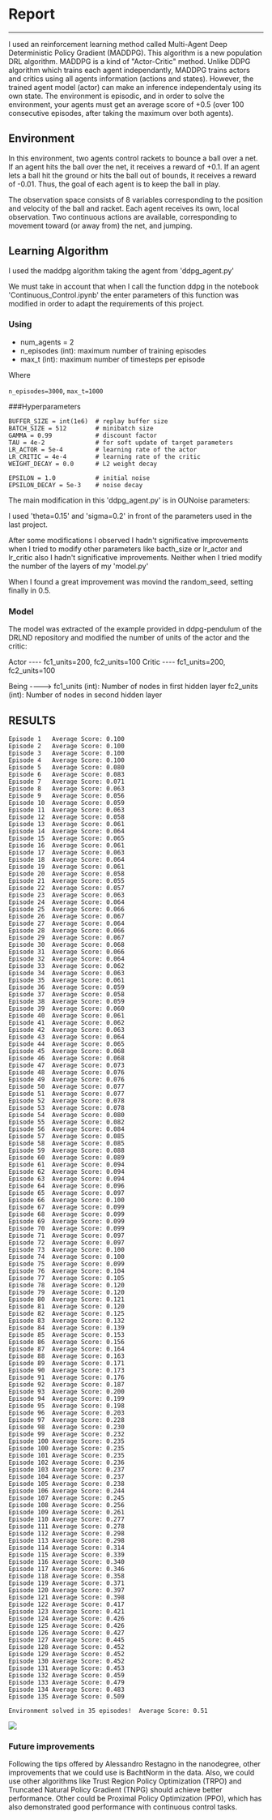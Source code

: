 # Report
---
I used an reinforcement learning method called Multi-Agent Deep Deterministic Policy Gradient (MADDPG). This algorithm is a new population DRL algorithm. MADDPG is a kind of "Actor-Critic" method. Unlike DDPG algorithm which trains each agent independantly, MADDPG trains actors and critics using all agents information (actions and states). However, the trained agent model (actor) can make an inference independentaly using its own state.
The environment is episodic, and in order to solve the environment, your agents must get an average score of +0.5 (over 100 consecutive episodes, after taking the maximum over both agents).

## Environment
In this environment, two agents control rackets to bounce a ball over a net. If an agent hits the ball over the net, it receives a reward of +0.1. If an agent lets a ball hit the ground or hits the ball out of bounds, it receives a reward of -0.01. Thus, the goal of each agent is to keep the ball in play.

The observation space consists of 8 variables corresponding to the position and velocity of the ball and racket. Each agent receives its own, local observation. Two continuous actions are available, corresponding to movement toward (or away from) the net, and jumping.

## Learning Algorithm
 I used the maddpg algorithm taking the agent from 'ddpg_agent.py' 
 
 We must take in account that when I call the function ddpg in the notebook 'Continuous_Control.ipynb' the enter parameters of this function was modified in order to adapt the requirements of this project. 
 
### Using

- num_agents = 2
- n_episodes (int): maximum number of training episodes
- max_t (int): maximum number of timesteps per episode

Where

`n_episodes=3000`, `max_t=1000`


###Hyperparameters
```
BUFFER_SIZE = int(1e6)  # replay buffer size
BATCH_SIZE = 512        # minibatch size
GAMMA = 0.99            # discount factor
TAU = 4e-2              # for soft update of target parameters
LR_ACTOR = 5e-4         # learning rate of the actor
LR_CRITIC = 4e-4        # learning rate of the critic
WEIGHT_DECAY = 0.0      # L2 weight decay

EPSILON = 1.0           # initial noise
EPSILON_DECAY = 5e-3    # noise decay
```

The main modification in this 'ddpg_agent.py' is in OUNoise parameters:

I used 'theta=0.15' and 'sigma=0.2' in front of the parameters used in the last project.

After some modifications I observed I hadn't significative improvements when I tried to modify other parameters like bacth_size or lr_actor and lr_critic also I hadn't significative improvements.
Neither when I tried modify the number of the layers of my 'model.py'

When I found a great improvement was movind the random_seed, setting finally in 0.5.


### Model

The model was extracted of the example provided in ddpg-pendulum of the DRLND repository and modified the number of units of the actor and the critic:

Actor ----  fc1_units=200, fc2_units=100
Critic ---- fc1_units=200, fc2_units=100

Being  ----> fc1_units (int): Number of nodes in first hidden layer
             fc2_units (int): Number of nodes in second hidden layer

## RESULTS
```
Episode 1	Average Score: 0.100
Episode 2	Average Score: 0.100
Episode 3	Average Score: 0.100
Episode 4	Average Score: 0.100
Episode 5	Average Score: 0.080
Episode 6	Average Score: 0.083
Episode 7	Average Score: 0.071
Episode 8	Average Score: 0.063
Episode 9	Average Score: 0.056
Episode 10	Average Score: 0.059
Episode 11	Average Score: 0.063
Episode 12	Average Score: 0.058
Episode 13	Average Score: 0.061
Episode 14	Average Score: 0.064
Episode 15	Average Score: 0.065
Episode 16	Average Score: 0.061
Episode 17	Average Score: 0.063
Episode 18	Average Score: 0.064
Episode 19	Average Score: 0.061
Episode 20	Average Score: 0.058
Episode 21	Average Score: 0.055
Episode 22	Average Score: 0.057
Episode 23	Average Score: 0.063
Episode 24	Average Score: 0.064
Episode 25	Average Score: 0.066
Episode 26	Average Score: 0.067
Episode 27	Average Score: 0.064
Episode 28	Average Score: 0.066
Episode 29	Average Score: 0.067
Episode 30	Average Score: 0.068
Episode 31	Average Score: 0.066
Episode 32	Average Score: 0.064
Episode 33	Average Score: 0.062
Episode 34	Average Score: 0.063
Episode 35	Average Score: 0.061
Episode 36	Average Score: 0.059
Episode 37	Average Score: 0.058
Episode 38	Average Score: 0.059
Episode 39	Average Score: 0.060
Episode 40	Average Score: 0.061
Episode 41	Average Score: 0.062
Episode 42	Average Score: 0.063
Episode 43	Average Score: 0.064
Episode 44	Average Score: 0.065
Episode 45	Average Score: 0.068
Episode 46	Average Score: 0.068
Episode 47	Average Score: 0.073
Episode 48	Average Score: 0.076
Episode 49	Average Score: 0.076
Episode 50	Average Score: 0.077
Episode 51	Average Score: 0.077
Episode 52	Average Score: 0.078
Episode 53	Average Score: 0.078
Episode 54	Average Score: 0.080
Episode 55	Average Score: 0.082
Episode 56	Average Score: 0.084
Episode 57	Average Score: 0.085
Episode 58	Average Score: 0.085
Episode 59	Average Score: 0.088
Episode 60	Average Score: 0.089
Episode 61	Average Score: 0.094
Episode 62	Average Score: 0.094
Episode 63	Average Score: 0.094
Episode 64	Average Score: 0.096
Episode 65	Average Score: 0.097
Episode 66	Average Score: 0.100
Episode 67	Average Score: 0.099
Episode 68	Average Score: 0.099
Episode 69	Average Score: 0.099
Episode 70	Average Score: 0.099
Episode 71	Average Score: 0.097
Episode 72	Average Score: 0.097
Episode 73	Average Score: 0.100
Episode 74	Average Score: 0.100
Episode 75	Average Score: 0.099
Episode 76	Average Score: 0.104
Episode 77	Average Score: 0.105
Episode 78	Average Score: 0.120
Episode 79	Average Score: 0.120
Episode 80	Average Score: 0.121
Episode 81	Average Score: 0.120
Episode 82	Average Score: 0.125
Episode 83	Average Score: 0.132
Episode 84	Average Score: 0.139
Episode 85	Average Score: 0.153
Episode 86	Average Score: 0.156
Episode 87	Average Score: 0.164
Episode 88	Average Score: 0.163
Episode 89	Average Score: 0.171
Episode 90	Average Score: 0.173
Episode 91	Average Score: 0.176
Episode 92	Average Score: 0.187
Episode 93	Average Score: 0.200
Episode 94	Average Score: 0.199
Episode 95	Average Score: 0.198
Episode 96	Average Score: 0.203
Episode 97	Average Score: 0.228
Episode 98	Average Score: 0.230
Episode 99	Average Score: 0.232
Episode 100	Average Score: 0.235
Episode 100	Average Score: 0.235
Episode 101	Average Score: 0.235
Episode 102	Average Score: 0.236
Episode 103	Average Score: 0.237
Episode 104	Average Score: 0.237
Episode 105	Average Score: 0.238
Episode 106	Average Score: 0.244
Episode 107	Average Score: 0.245
Episode 108	Average Score: 0.256
Episode 109	Average Score: 0.261
Episode 110	Average Score: 0.277
Episode 111	Average Score: 0.278
Episode 112	Average Score: 0.298
Episode 113	Average Score: 0.298
Episode 114	Average Score: 0.314
Episode 115	Average Score: 0.339
Episode 116	Average Score: 0.340
Episode 117	Average Score: 0.346
Episode 118	Average Score: 0.358
Episode 119	Average Score: 0.371
Episode 120	Average Score: 0.397
Episode 121	Average Score: 0.398
Episode 122	Average Score: 0.417
Episode 123	Average Score: 0.421
Episode 124	Average Score: 0.426
Episode 125	Average Score: 0.426
Episode 126	Average Score: 0.427
Episode 127	Average Score: 0.445
Episode 128	Average Score: 0.452
Episode 129	Average Score: 0.452
Episode 130	Average Score: 0.452
Episode 131	Average Score: 0.453
Episode 132	Average Score: 0.459
Episode 133	Average Score: 0.479
Episode 134	Average Score: 0.483
Episode 135	Average Score: 0.509

Environment solved in 35 episodes!	Average Score: 0.51
```

![](https://github.com/manuelpinar/Reinforcement-Learning---project-3---Collaboration-and-Competition/blob/master/maddpg.png?raw=true)

### Future improvements

Following the tips offered by Alessandro Restagno in the nanodegree, other improvements that we could use is BachtNorm in the data.
Also, we could use other algorithms like Trust Region Policy Optimization (TRPO) and Truncated Natural Policy Gradient (TNPG) should achieve better performance. Other could be Proximal Policy Optimization (PPO), which has also demonstrated good performance with continuous control tasks.
